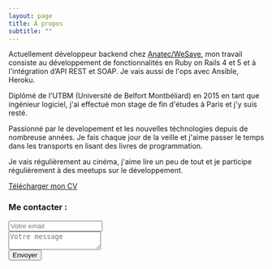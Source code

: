 ```yaml
---
layout: page
title: À propos
subtitle: ""
---
```


<span class="fa fa-briefcase about-icon"></span>
Actuellement développeur backend chez [Anatec/WeSave](https://wesave.fr), mon travail consiste au développement de fonctionnalités en Ruby on Rails 4 et 5 et à l'intégration d’API REST et SOAP. Je vais aussi de l'ops avec Ansible, Heroku.

<span class="fa fa-graduation-cap about-icon"></span>
Diplômé de l'UTBM (Université de Belfort Montbéliard) en 2015 en tant que ingénieur logiciel, j'ai effectué mon stage de fin d'études à Paris et j'y suis resté.

<span class="fa fa-code about-icon"></span>
Passionné par le developement et les nouvelles téchnologies depuis de nombreuse années. Je fais chaque jour de la veille et j'aime passer le temps dans les transports en lisant des livres de programmation.

<span class="fa fa-heart about-icon"></span>
Je vais régulièrement au cinéma, j'aime lire un peu de tout et je participe régulièrement à des meetups sur le développement.

<a class="btn btn-primary btn-lg" href="/img/Ludovic-Lardies-CV.pdf" role="button">Télécharger mon CV </a>


### Me contacter :
<form action="https://formspree.io/ludoviclrds+contact@gmail.com" method="POST">
    <div class="form-group">    
        <input type="email" name="email" class="form-control" placeholder="Votre email">
    </div>
    <div class="form-group">
        <textarea name="message" class="form-control" placeholder="Votre message"></textarea>
    </div>
    <button type="submit" class="btn btn-primary">Envoyer</button>

</form>

